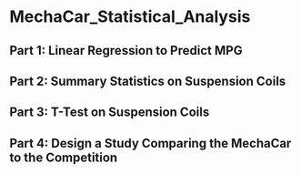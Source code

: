 # MechaCar_Statistical_Analysis

## Part 1: Linear Regression to Predict MPG

## Part 2: Summary Statistics on Suspension Coils

## Part 3: T-Test on Suspension Coils

## Part 4: Design a Study Comparing the MechaCar to the Competition
